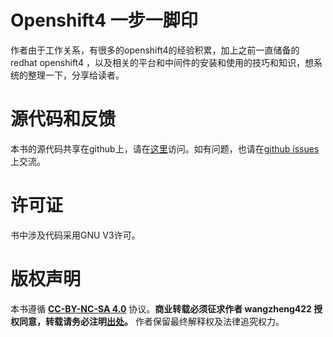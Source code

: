 # Openshift4 一步一脚印

作者由于工作关系，有很多的openshift4的经验积累，加上之前一直储备的 redhat openshift4 ，以及相关的平台和中间件的安装和使用的技巧和知识，想系统的整理一下，分享给读者。

# 源代码和反馈
本书的源代码共享在github上，请在[这里](https://github.com/wangzheng422/openshift4-steps-book)访问。如有问题，也请在[github issues](https://github.com/wangzheng422/openshift4-steps-book/issues)上交流。

# 许可证
书中涉及代码采用GNU V3许可。

# 版权声明
本书遵循 **[CC-BY-NC-SA 4.0](https://creativecommons.org/licenses/by-nc-sa/4.0/)** 协议。**商业转载必须征求作者 wangzheng422 授权同意，转载请务必注明[出处](https://github.com/wangzheng422/docker_env)。** 作者保留最终解释权及法律追究权力。
